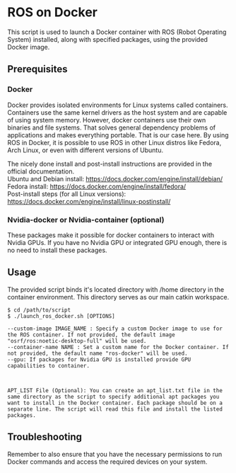 # ROS on Docker 

This script is used to launch a Docker container with ROS (Robot Operating System) installed, along with specified packages, using the provided Docker image.

## Prerequisites

### Docker
Docker provides isolated environments for Linux systems called containers. Containers use the same kernel drivers as the host system and are capable of using system memory. However, docker containers use their own binaries and file systems. That solves general dependency problems of applications and makes everything portable. That is our case here. By using ROS in Docker, it is possible to use ROS in other Linux distros like Fedora, Arch Linux, or even with different versions of Ubuntu.

The nicely done install and post-install instructions are provided in the official documentation.  \
Ubuntu and Debian install: https://docs.docker.com/engine/install/debian/   \
Fedora install: https://docs.docker.com/engine/install/fedora/     \
Post-install steps (for all Linux versions): https://docs.docker.com/engine/install/linux-postinstall/   

### Nvidia-docker or Nvidia-container (optional)
These packages make it possible for docker containers to interact with Nvidia GPUs. If you have no Nvidia GPU or integrated GPU enough, there is no need to install these packages.


## Usage

The provided script binds it's located directory with /home directory in the container environment. This directory serves as our main catkin workspace. 

```console
$ cd /path/to/script
$ ./launch_ros_docker.sh [OPTIONS]
```



    --custom-image IMAGE_NAME : Specify a custom Docker image to use for the ROS container. If not provided, the default image "osrf/ros:noetic-desktop-full" will be used.
    --container-name NAME : Set a custom name for the Docker container. If not provided, the default name "ros-docker" will be used.
    --gpu: If packages for Nvidia GPU is installed provide GPU capabilities to container.



    APT_LIST File (Optional): You can create an apt_list.txt file in the same directory as the script to specify additional apt packages you want to install in the Docker container. Each package should be on a separate line. The script will read this file and install the listed packages.


## Troubleshooting

Remember to also ensure that you have the necessary permissions to run Docker commands and access the required devices on your system.

